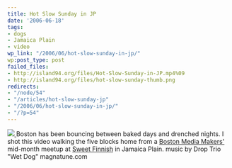 ```yaml
---
title: Hot Slow Sunday in JP
date: '2006-06-18'
tags:
- dogs
- Jamaica Plain
- video
wp_link: "/2006/06/hot-slow-sunday-in-jp/"
wp:post_type: post
failed_files:
- http://island94.org/files/Hot-Slow-Sunday-in-JP.mp4%09
- http://island94.org/files/hot-slow-sunday-thumb.png
redirects:
- "/node/54"
- "/articles/hot-slow-sunday-jp"
- "/2006/06/hot-slow-sunday-in-jp/"
- "/?p=54"
---
```


[ ![](2006-06-18-Hot-Slow-Sunday-in-JP/hot-slow-sunday-thumb.png) ](http://island94.org/files/Hot-Slow-Sunday-in-JP.mp4 )
Boston has been bouncing between baked days and drenched nights. I shot this video walking the five blocks home from a [Boston Media Makers'](http://bostonmediamakers.wordpress.com/) mid-month meetup at [Sweet Finnish](http://sweetfinnish.com/) in Jamaica Plain. music by Drop Trio "Wet Dog" magnatune.com
